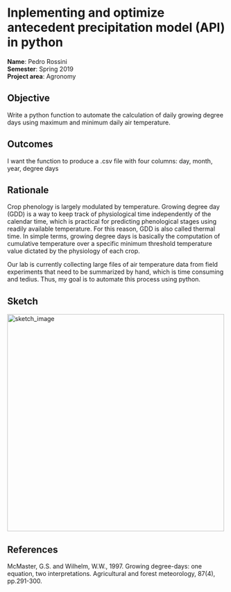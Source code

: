 
# Inplementing and optimize antecedent precipitation model (API) in python

**Name**: Pedro Rossini <br/>
**Semester**: Spring 2019 <br/>
**Project area**: Agronomy


## Objective
Write a python function to automate the calculation of daily growing degree days using maximum and minimum daily air temperature.

## Outcomes
I want the function to produce a .csv file with four columns: day, month, year, degree days

## Rationale
Crop phenology is largely modulated by temperature. Growing degree day (GDD) is a way to keep track of physiological time independently of the calendar time, which is practical for predicting phenological stages using readily available temperature. For this reason, GDD is also called thermal time. In simple terms, growing degree days is basically the computation of cumulative temperature over a specific minimum threshold temperature value dictated by the physiology of each crop. 

Our lab is currently collecting large files of air temperature data from field experiments that need to be summarized by hand, which is time consuming and tedius. Thus, my goal is to automate this process using python.

## Sketch

<img src="sketch.jpg" alt="sketch_image" width="500"/>

## References
McMaster, G.S. and Wilhelm, W.W., 1997. Growing degree-days: one equation, two interpretations. Agricultural and forest meteorology, 87(4), pp.291-300.

